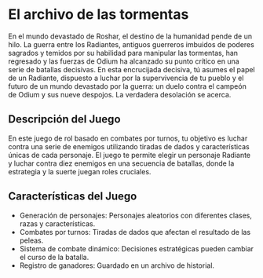 # El archivo de las tormentas
En el mundo devastado de Roshar, el destino de la humanidad pende de un hilo. La guerra entre los Radiantes, antiguos guerreros imbuidos de poderes sagrados y temidos por su habilidad para manipular las tormentas, han regresado y las fuerzas de Odium ha alcanzado su punto crítico en una serie de batallas decisivas. En esta encrucijada decisiva, tú asumes el papel de un Radiante, dispuesto a luchar por la supervivencia de tu pueblo y el futuro de un mundo devastado por la guerra: un duelo contra el campeón de Odium y sus nueve despojos. La verdadera desolación se acerca.

## Descripción del Juego

En este juego de rol basado en combates por turnos, tu objetivo es luchar contra una serie de enemigos utilizando tiradas de dados y características únicas de cada personaje. El juego te permite elegir un personaje Radiante y luchar contra diez enemigos en una secuencia de batallas, donde la estrategia y la suerte juegan roles cruciales.

## Características del Juego


* Generación de personajes: Personajes aleatorios con diferentes clases, razas y características.
* Combates por turnos: Tiradas de dados que afectan el resultado de las peleas.
* Sistema de combate dinámico: Decisiones estratégicas pueden cambiar el curso de la batalla.
* Registro de ganadores: Guardado en un archivo de historial.
